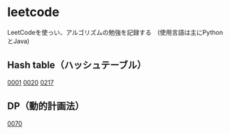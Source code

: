 # leetcode
LeetCodeを使っい、アルゴリズムの勉強を記録する　(使用言語は主にPythonとJava)

## Hash table（ハッシュテーブル）
[0001](https://github.com/zzq-s/leetcode/tree/main/0001)
[0020](https://github.com/zzq-s/leetcode/tree/main/0020)
[0217](https://github.com/zzq-s/leetcode/tree/main/0217)

## DP（動的計画法）
[0070](https://github.com/zzq-s/leetcode/tree/main/0070)
